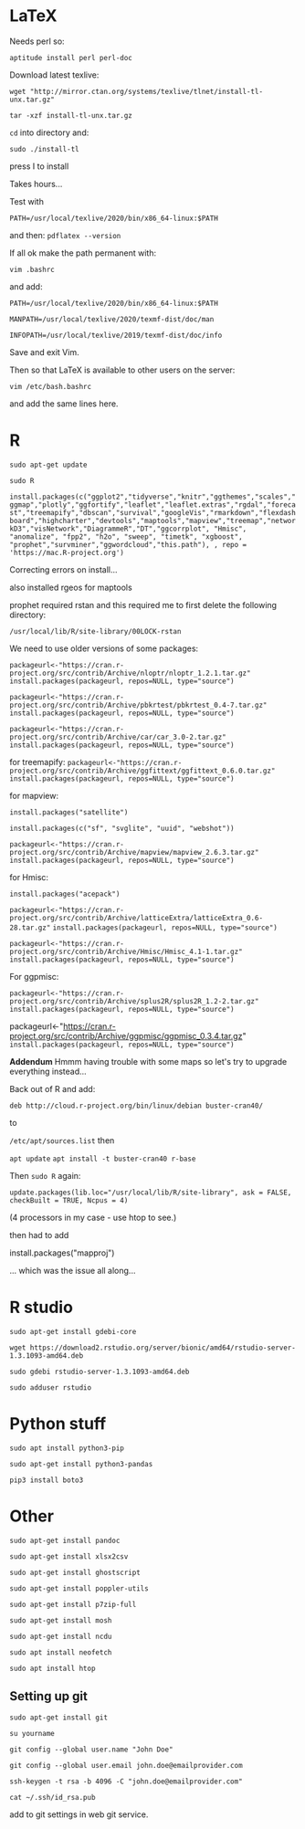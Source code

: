 # LaTeX

Needs perl so:

``aptitude install perl perl-doc``

Download latest texlive:

``wget "http://mirror.ctan.org/systems/texlive/tlnet/install-tl-unx.tar.gz"``

``tar -xzf install-tl-unx.tar.gz``

``cd`` into directory and:

``sudo ./install-tl``

press I to install

Takes hours...

Test with

``PATH=/usr/local/texlive/2020/bin/x86_64-linux:$PATH``

and then:
``pdflatex --version``

If all ok make the path permanent with:

``vim .bashrc``

and add:

``PATH=/usr/local/texlive/2020/bin/x86_64-linux:$PATH``

``MANPATH=/usr/local/texlive/2020/texmf-dist/doc/man``

``INFOPATH=/usr/local/texlive/2019/texmf-dist/doc/info``

Save and exit Vim.

Then so that LaTeX is available to other users on the server:

``vim /etc/bash.bashrc``

and add the same lines here.

# R

``sudo apt-get update``

``sudo R``

``install.packages(c("ggplot2","tidyverse","knitr","ggthemes","scales","ggmap","plotly","ggfortify","leaflet","leaflet.extras","rgdal","forecast","treemapify","dbscan","survival","googleVis","rmarkdown","flexdashboard","highcharter","devtools","maptools","mapview","treemap","networkD3","visNetwork","DiagrammeR","DT","ggcorrplot", "Hmisc", "anomalize", "fpp2", "h2o", "sweep", "timetk", "xgboost", "prophet","survminer","ggwordcloud","this.path"), , repo = 'https://mac.R-project.org')``

Correcting errors on install...

also installed rgeos for maptools

prophet required rstan and this required me to first delete the following directory:

``/usr/local/lib/R/site-library/00LOCK-rstan``

We need to use older versions of some packages:

``packageurl<-"https://cran.r-project.org/src/contrib/Archive/nloptr/nloptr_1.2.1.tar.gz"``
``install.packages(packageurl, repos=NULL, type="source")``

``packageurl<-"https://cran.r-project.org/src/contrib/Archive/pbkrtest/pbkrtest_0.4-7.tar.gz"``
``install.packages(packageurl, repos=NULL, type="source")``

``packageurl<-"https://cran.r-project.org/src/contrib/Archive/car/car_3.0-2.tar.gz"``
``install.packages(packageurl, repos=NULL, type="source")``

for treemapify:
``packageurl<-"https://cran.r-project.org/src/contrib/Archive/ggfittext/ggfittext_0.6.0.tar.gz"``
``install.packages(packageurl, repos=NULL, type="source")``

for mapview:

``install.packages("satellite")``

``install.packages(c("sf", "svglite", "uuid", "webshot"))``

``packageurl<-"https://cran.r-project.org/src/contrib/Archive/mapview/mapview_2.6.3.tar.gz"``
``install.packages(packageurl, repos=NULL, type="source")``

for Hmisc:

``install.packages("acepack")``

``packageurl<-"https://cran.r-project.org/src/contrib/Archive/latticeExtra/latticeExtra_0.6-28.tar.gz"``
``install.packages(packageurl, repos=NULL, type="source")``

``packageurl<-"https://cran.r-project.org/src/contrib/Archive/Hmisc/Hmisc_4.1-1.tar.gz"``
``install.packages(packageurl, repos=NULL, type="source")``

For ggpmisc:

``packageurl<-"https://cran.r-project.org/src/contrib/Archive/splus2R/splus2R_1.2-2.tar.gz"``
``install.packages(packageurl, repos=NULL, type="source")``

packageurl<-"https://cran.r-project.org/src/contrib/Archive/ggpmisc/ggpmisc_0.3.4.tar.gz"
``install.packages(packageurl, repos=NULL, type="source")``

**Addendum** Hmmm having trouble with some maps so let's try to upgrade everything instead...

Back out of R and add:

``deb http://cloud.r-project.org/bin/linux/debian buster-cran40/``
 
 to
 
``/etc/apt/sources.list``
then

``apt update``
``apt install -t buster-cran40 r-base``

Then ``sudo R`` again:

``update.packages(lib.loc="/usr/local/lib/R/site-library", ask = FALSE,
  checkBuilt = TRUE, Ncpus = 4)``

(4 processors in my case - use htop to see.)

then had to add

install.packages("mapproj")

... which was the issue all along...

# R studio

``sudo apt-get install gdebi-core``

``wget https://download2.rstudio.org/server/bionic/amd64/rstudio-server-1.3.1093-amd64.deb``

``sudo gdebi rstudio-server-1.3.1093-amd64.deb``

``sudo adduser rstudio``

# Python stuff

``sudo apt install python3-pip``

``sudo apt-get install python3-pandas``

``pip3 install boto3``

# Other

``sudo apt-get install pandoc``

``sudo apt-get install xlsx2csv``

``sudo apt-get install ghostscript``

``sudo apt-get install poppler-utils``

``sudo apt-get install p7zip-full``

``sudo apt-get install mosh``

``sudo apt-get install ncdu``

``sudo apt install neofetch``

``sudo apt install htop``

## Setting up git

``sudo apt-get install git``

``su yourname``

``git config --global user.name "John Doe"``

``git config --global user.email john.doe@emailprovider.com``

``ssh-keygen -t rsa -b 4096 -C "john.doe@emailprovider.com"``

``cat ~/.ssh/id_rsa.pub``

add to git settings in web git service.
